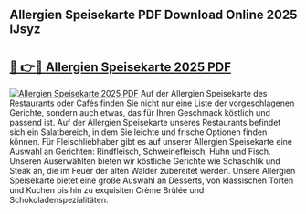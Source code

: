 ## Allergien Speisekarte PDF Download Online 2025 lJsyz

# <h2><a href="http://gc96r7.nevu.top/?p=Allergien+Speisekarte">🔗 👉🔴 Allergien Speisekarte 2025 PDF</a></h2>

[![Allergien Speisekarte 2025 PDF](https://i.imgur.com/dBaPXMq.png)](http://gc96r7.nevu.top/?p=Allergien+Speisekarte)
Auf der Allergien Speisekarte des Restaurants oder Cafés finden Sie nicht nur eine Liste der vorgeschlagenen Gerichte, sondern auch etwas, das für Ihren Geschmack köstlich und passend ist. Auf der Allergien Speisekarte unseres Restaurants befindet sich ein Salatbereich, in dem Sie leichte und frische Optionen finden können. Für Fleischliebhaber gibt es auf unserer Allergien Speisekarte eine Auswahl an Gerichten: Rindfleisch, Schweinefleisch, Huhn und Fisch. Unseren Auserwählten bieten wir köstliche Gerichte wie Schaschlik und Steak an, die im Feuer der alten Wälder zubereitet werden. Unsere Allergien Speisekarte bietet eine große Auswahl an Desserts, von klassischen Torten und Kuchen bis hin zu exquisiten Crème Brûlée und Schokoladenspezialitäten.
